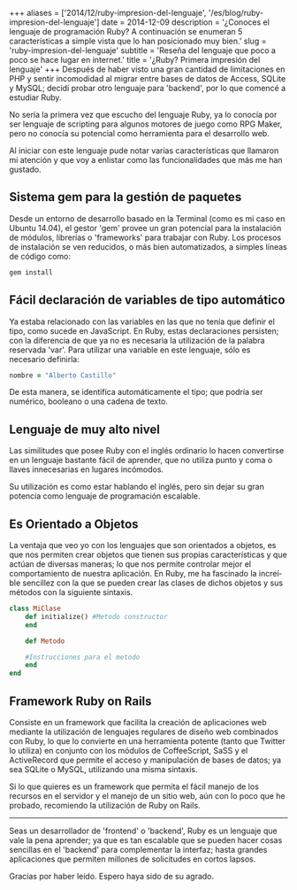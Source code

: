+++
aliases = ['2014/12/ruby-impresion-del-lenguaje', '/es/blog/ruby-impresion-del-lenguaje']
date = 2014-12-09
description = '¿Conoces el lenguaje de programación Ruby? A continuación se enumeran 5 características a simple vista que lo han posicionado muy bien.'
slug = 'ruby-impresion-del-lenguaje'
subtitle = 'Reseña del lenguaje que poco a poco se hace lugar en internet.'
title = '¿Ruby? Primera impresión del lenguaje'
+++
Después de haber visto una gran cantidad de limitaciones en PHP y sentir incomodidad al migrar entre bases de datos de Access, SQLite y MySQL; decidí­ probar otro lenguaje para 'backend', por lo que comencé a estudiar Ruby.

No sería la primera vez que escucho del lenguaje Ruby, ya lo conocía por ser lenguaje de scripting para algunos motores de juego como RPG Maker, pero no conocía su potencial como herramienta para el desarrollo web.

Al iniciar con este lenguaje pude notar varias caracterí­sticas que llamaron mi atención y que voy a enlistar como las funcionalidades que más me han gustado.
<!-- more -->


## Sistema gem para la gestión de paquetes

Desde un entorno de desarrollo basado en la Terminal (como es mi caso en Ubuntu 14.04), el gestor 'gem' provee un gran potencial para la instalación de módulos, librerías o 'frameworks' para trabajar con Ruby. Los procesos de instalación se ven reducidos, o más bien automatizados, a simples lí­neas de código como:  

```bash
gem install
```


## Fácil declaración de variables de tipo automático

Ya estaba relacionado con las variables en las que no tení­a que definir el tipo, como sucede en JavaScript. En Ruby, estas declaraciones persisten; con la diferencia de que ya no es necesaria la utilización de la palabra reservada 'var'. Para utilizar una variable en este lenguaje, sólo es necesario definirla:

```ruby
nombre = "Alberto Castillo"
```

De esta manera, se identifica automáticamente el tipo; que podrí­a ser numérico, booleano o una cadena de texto.


## Lenguaje de muy alto nivel

Las similitudes que posee Ruby con el inglés ordinario lo hacen convertirse en un lenguaje bastante fácil de aprender, que no utiliza punto y coma o llaves innecesarias en lugares incómodos.

Su utilización es como estar hablando el inglés, pero sin dejar su gran potencia como lenguaje de programación escalable.


## Es Orientado a Objetos

La ventaja que veo yo con los lenguajes que son orientados a objetos, es que nos permiten crear objetos que tienen sus propias caracterí­sticas y que actúan de diversas maneras; lo que nos permite controlar mejor el comportamiento de nuestra aplicación. En Ruby, me ha fascinado la increí­ble sencillez con la que se pueden crear las clases de dichos objetos y sus métodos con la siguiente sintaxis.

```ruby
class MiClase
    def initialize() #Metodo constructor
    end

    def Metodo

    #Instrucciones para el metodo
    end
end
```


## Framework Ruby on Rails

Consiste en un framework que facilita la creación de aplicaciones web mediante la utilización de lenguajes regulares de diseño web combinados con Ruby, lo que lo convierte en una herramienta potente (tanto que Twitter lo utiliza) en conjunto con los módulos de CoffeeScript, SaSS y el ActiveRecord que permite el acceso y manipulación de bases de datos; ya sea SQLite o MySQL, utilizando una misma sintaxis.

Si lo que quieres es un framework que permita el fácil manejo de los recursos en el servidor y el manejo de un sitio web, aún con lo poco que he probado, recomiendo la utilización de Ruby on Rails.

- - - -

Seas un desarrollador de 'frontend' o 'backend', Ruby es un lenguaje que vale la pena aprender; ya que es tan escalable que se pueden hacer cosas sencillas en el 'backend' para complementar la interfaz; hasta grandes aplicaciones que permiten millones de solicitudes en cortos lapsos.

Gracias por haber leí­do. Espero haya sido de su agrado.
